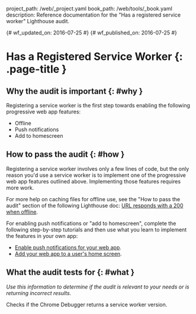 project_path: /web/_project.yaml
book_path: /web/tools/_book.yaml
description: Reference documentation for the "Has a registered service worker" Lighthouse audit.

{# wf_updated_on: 2016-07-25 #}
{# wf_published_on: 2016-07-25 #}

# Has a Registered Service Worker {: .page-title }

## Why the audit is important {: #why }

Registering a service worker is the first step towards enabling the following
progressive web app features:

* Offline
* Push notifications
* Add to homescreen

## How to pass the audit {: #how }

Registering a service worker involves only a few lines of code, but the only
reason you'd use a service worker is to implement one of the progressive
web app features outlined above. Implementing those features requires more
work.

For more help on caching files for offline use, see the "How to pass the
audit" section of the following Lighthouse doc: [URL responds with a 200 when
offline](http-200-when-offline#how).

For enabling push notifications or "add to homescreen", complete the
following step-by-step tutorials and then use what you learn to implement
the features in your own app:

* [Enable push notifications for your web
  app](https://codelabs.developers.google.com/codelabs/push-notifications).
* [Add your web app to a user's home
  screen](https://codelabs.developers.google.com/codelabs/add-to-home-screen).

## What the audit tests for {: #what }

*Use this information to determine if the audit is relevant to your needs
or is returning incorrect results.*

Checks if the Chrome Debugger returns a service worker version.

